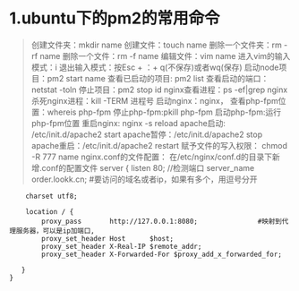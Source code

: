 # 1.ubuntu下的pm2的常用命令
> 创建文件夹：mkdir name 
> 创建文件：touch name
> 删除一个文件夹：rm -rf name
> 删除一个文件：rm -f name
> 编辑文件：vim name
> 进入vim的输入模式：i
> 退出输入模式：按Esc + ：+ q(不保存)或者wq(保存)
> 启动node项目：pm2 start name
> 查看已启动的项目: pm2 list
> 查看启动的端口： netstat -toln
> 停止项目：pm2 stop id
> nginx查看进程：ps -ef|grep nginx
> 杀死nginx进程：kill -TERM 进程号
> 启动nginx：nginx，
> 查看php-fpm位置：whereis php-fpm
> 停止php-fpm:pkill php-fpm
> 启动php-fpm:运行php-fpm位置
> 重启nginx: nginx -s reload
> apache启动: /etc/init.d/apache2 start
> apache暂停：/etc/init.d/apache2 stop
> apache重启：/etc/init.d/apache2 restart
> 赋予文件的写入权限： chmod -R 777 name
> nginx.conf的文件配置：
> 在/etc/nginx/conf.d的目录下新增.conf的配置文件
> server {
        listen       80; //检测端口
        server_name  order.lookk.cn;    #要访问的域名或者ip，如果有多个，用逗号分开
 
        charset utf8;
 
        location / {
            proxy_pass       http://127.0.0.1:8080;               #映射到代理服务器，可以是ip加端口, 
            proxy_set_header Host      $host;
            proxy_set_header X-Real-IP $remote_addr;
            proxy_set_header X-Forwarded-For $proxy_add_x_forwarded_for;
 
       }
    }

